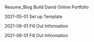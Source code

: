 Resume_Blog
Build David Online Portfolio

2021-05-01
Set up Template

2021-06-01
Fill Out Information

2021-06-01
Fill Out Information

